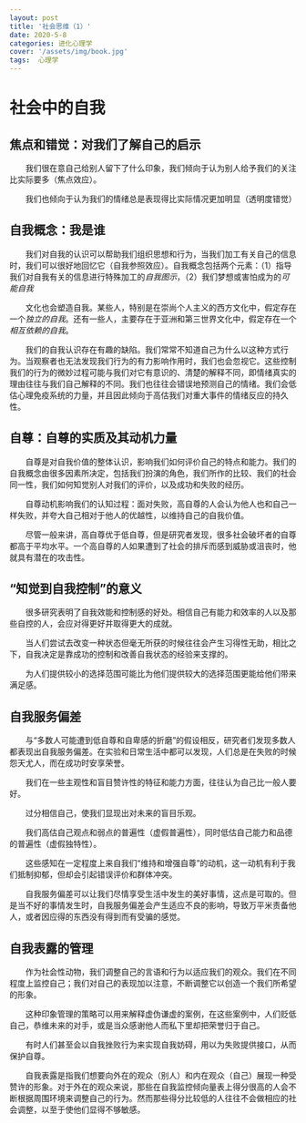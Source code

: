 ```yaml
---
layout: post
title: '社会思维（1）'
date: 2020-5-8
categories: 进化心理学
cover: '/assets/img/book.jpg'
tags:  心理学
---
```

#   社会中的自我
##  焦点和错觉：对我们了解自己的启示


&emsp;&emsp;我们很在意自己给别人留下了什么印象，我们倾向于认为别人给予我们的关注比实际要多（焦点效应）。


&emsp;&emsp;我们也倾向于认为我们的情绪总是表现得比实际情况更加明显（透明度错觉）


##  自我概念：我是谁


&emsp;&emsp;我们对自我的认识可以帮助我们组织思想和行为，当我们加工有关自己的信息时，我们可以很好地回忆它（自我参照效应）。自我概念包括两个元素：（1）指导我们对自我有关的信息进行特殊加工的*自我图示*，（2）我们梦想或害怕成为的*可能自我*


&emsp;&emsp;文化也会塑造自我。某些人，特别是在崇尚个人主义的西方文化中，假定存在一个*独立的自我*。还有一些人，主要存在于亚洲和第三世界文化中，假定存在一个*相互依赖的自我*。


&emsp;&emsp;我们的自我认识存在有趣的缺陷。我们常常不知道自己为什么以这种方式行为。当观察者也无法发现我们行为的有力影响作用时，我们也会忽视它。这些控制我们的行为的微妙过程可能与我们对它有意识的、清楚的解释不同，即情绪真实的理由往往与我们自己解释的不同。我们也往往会错误地预测自己的情绪。我们会低估心理免疫系统的力量，并且因此倾向于高估我们对重大事件的情绪反应的持久性。


##  自尊：自尊的实质及其动机力量


&emsp;&emsp;自尊是对自我价值的整体认识，影响我们如何评价自己的特点和能力。我们的自我概念由很多因素所决定，包括我们扮演的角色，我们所作的比较、我们的社会同一性，我们如何知觉别人对我们的评价，以及成功和失败的经历。


&emsp;&emsp;自尊动机影响我们的认知过程：面对失败，高自尊的人会认为他人也和自己一样失败，并夸大自己相对于他人的优越性，以维持自己的自我价值。


&emsp;&emsp;尽管一般来讲，高自尊优于低自尊，但是研究者发现，很多社会破坏者的自尊都高于平均水平。一个高自尊的人如果遭到了社会的排斥而感到威胁或沮丧时，他就具有潜在的攻击性。


##  “知觉到自我控制”的意义


&emsp;&emsp;很多研究表明了自我效能和控制感的好处。相信自己有能力和效率的人以及那些自控的人，会应对得更好并取得更大的成就。


&emsp;&emsp;当人们尝试去改变一种状态但毫无所获的时候往往会产生习得性无助，相比之下，自我决定是靠成功的控制和改善自我状态的经验来支撑的。


&emsp;&emsp;为人们提供较小的选择范围可能比为他们提供较大的选择范围更能给他们带来满足感。


##  自我服务偏差


&emsp;&emsp;与“多数人可能遭到低自尊和自卑感的折磨”的假设相反，研究者们发现多数人都表现出自我服务偏差。在实验和日常生活中都可以发现，人们总是在失败的时候怨天尤人，而在成功时安享荣誉。


&emsp;&emsp;我们在一些主观性和盲目赞许性的特征和能力方面，往往认为自己比一般人要好。


&emsp;&emsp;过分相信自己，使我们显现出对未来的盲目乐观。


&emsp;&emsp;我们高估自己观点和弱点的普遍性（虚假普遍性），同时低估自己能力和品德的普遍性（虚假独特性）。


&emsp;&emsp;这些感知在一定程度上来自我们“维持和增强自尊”的动机，这一动机有利于我们抵制抑郁，但却会引起错误评价和群体冲突。


&emsp;&emsp;自我服务偏差可以让我们尽情享受生活中发生的美好事情，这点是可取的。但是当不好的事情发生时，自我服务偏差会产生适应不良的影响，导致万平米责备他人，或者因应得的东西没有得到而有受骗的感觉。


##  自我表露的管理


&emsp;&emsp;作为社会性动物，我们调整自己的言语和行为以适应我们的观众。我们在不同程度上监控自己；我们对自己的表现加以注意，不断调整它以创造一个我们所希望的形象。


&emsp;&emsp;这种印象管理的策略可以用来解释虚伪谦虚的案例，在这些案例中，人们贬低自己，恭维未来的对手，或是当众感谢他人而私下里却把荣誉归于自己。


&emsp;&emsp;有时人们甚至会以自我挫败行为来实现自我妨碍，用以为失败提供接口，从而保护自尊。


&emsp;&emsp;自我表露是指我们想要向外在的观众（别人）和内在观众（自己）展现一种受赞许的形象。对于外在的观众来说，那些在自我监控倾向量表上得分很高的人会不断根据周围环境来调整自己的行为。然而那些得分比较低的人往往不会做相应的社会调整，以至于使他们显得不够敏感。
